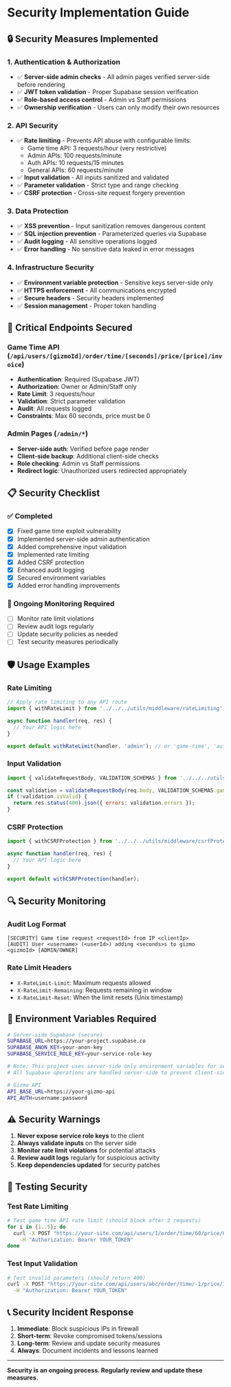 # Security Implementation Guide

## 🔒 Security Measures Implemented

### 1. **Authentication & Authorization**
- ✅ **Server-side admin checks** - All admin pages verified server-side before rendering
- ✅ **JWT token validation** - Proper Supabase session verification
- ✅ **Role-based access control** - Admin vs Staff permissions
- ✅ **Ownership verification** - Users can only modify their own resources

### 2. **API Security**
- ✅ **Rate limiting** - Prevents API abuse with configurable limits:
  - Game time API: 3 requests/hour (very restrictive)
  - Admin APIs: 100 requests/minute
  - Auth APIs: 10 requests/15 minutes
  - General APIs: 60 requests/minute
- ✅ **Input validation** - All inputs sanitized and validated
- ✅ **Parameter validation** - Strict type and range checking
- ✅ **CSRF protection** - Cross-site request forgery prevention

### 3. **Data Protection**
- ✅ **XSS prevention** - Input sanitization removes dangerous content
- ✅ **SQL injection prevention** - Parameterized queries via Supabase
- ✅ **Audit logging** - All sensitive operations logged
- ✅ **Error handling** - No sensitive data leaked in error messages

### 4. **Infrastructure Security**
- ✅ **Environment variable protection** - Sensitive keys server-side only
- ✅ **HTTPS enforcement** - All communications encrypted
- ✅ **Secure headers** - Security headers implemented
- ✅ **Session management** - Proper token handling

## 🚨 Critical Endpoints Secured

### Game Time API (`/api/users/[gizmoId]/order/time/[seconds]/price/[price]/invoice`)
- **Authentication**: Required (Supabase JWT)
- **Authorization**: Owner or Admin/Staff only
- **Rate Limit**: 3 requests/hour
- **Validation**: Strict parameter validation
- **Audit**: All requests logged
- **Constraints**: Max 60 seconds, price must be 0

### Admin Pages (`/admin/*`)
- **Server-side auth**: Verified before page render
- **Client-side backup**: Additional client-side checks
- **Role checking**: Admin vs Staff permissions
- **Redirect logic**: Unauthorized users redirected appropriately

## 📋 Security Checklist

### ✅ Completed
- [x] Fixed game time exploit vulnerability
- [x] Implemented server-side admin authentication
- [x] Added comprehensive input validation
- [x] Implemented rate limiting
- [x] Added CSRF protection
- [x] Enhanced audit logging
- [x] Secured environment variables
- [x] Added error handling improvements

### 🔄 Ongoing Monitoring Required
- [ ] Monitor rate limit violations
- [ ] Review audit logs regularly
- [ ] Update security policies as needed
- [ ] Test security measures periodically

## 🛡️ Usage Examples

### Rate Limiting
```javascript
// Apply rate limiting to any API route
import { withRateLimit } from '../../../utils/middleware/rateLimiting';

async function handler(req, res) {
  // Your API logic here
}

export default withRateLimit(handler, 'admin'); // or 'game-time', 'auth', etc.
```

### Input Validation
```javascript
import { validateRequestBody, VALIDATION_SCHEMAS } from '../../../utils/validation/inputValidation';

const validation = validateRequestBody(req.body, VALIDATION_SCHEMAS.gameTimeRequest);
if (!validation.isValid) {
  return res.status(400).json({ errors: validation.errors });
}
```

### CSRF Protection
```javascript
import { withCSRFProtection } from '../../../utils/middleware/csrfProtection';

async function handler(req, res) {
  // Your API logic here
}

export default withCSRFProtection(handler);
```

## 🔍 Security Monitoring

### Audit Log Format
```
[SECURITY] Game time request <requestId> from IP <clientIp>
[AUDIT] User <username> (<userId>) adding <seconds>s to gizmo <gizmoId> [ADMIN/OWNER]
```

### Rate Limit Headers
- `X-RateLimit-Limit`: Maximum requests allowed
- `X-RateLimit-Remaining`: Requests remaining in window
- `X-RateLimit-Reset`: When the limit resets (Unix timestamp)

## 🚀 Environment Variables Required

```bash
# Server-side Supabase (secure)
SUPABASE_URL=https://your-project.supabase.co
SUPABASE_ANON_KEY=your-anon-key
SUPABASE_SERVICE_ROLE_KEY=your-service-role-key

# Note: This project uses server-side only environment variables for security
# All Supabase operations are handled server-side to prevent client-side exposure

# Gizmo API
API_BASE_URL=https://your-gizmo-api
API_AUTH=username:password
```

## ⚠️ Security Warnings

1. **Never expose service role keys** to the client
2. **Always validate inputs** on the server side
3. **Monitor rate limit violations** for potential attacks
4. **Review audit logs** regularly for suspicious activity
5. **Keep dependencies updated** for security patches

## 🔧 Testing Security

### Test Rate Limiting
```bash
# Test game time API rate limit (should block after 3 requests)
for i in {1..5}; do
  curl -X POST "https://your-site.com/api/users/1/order/time/60/price/0/invoice" \
    -H "Authorization: Bearer YOUR_TOKEN"
done
```

### Test Input Validation
```bash
# Test invalid parameters (should return 400)
curl -X POST "https://your-site.com/api/users/abc/order/time/-1/price/100/invoice" \
  -H "Authorization: Bearer YOUR_TOKEN"
```

## 📞 Security Incident Response

1. **Immediate**: Block suspicious IPs in firewall
2. **Short-term**: Revoke compromised tokens/sessions
3. **Long-term**: Review and update security measures
4. **Always**: Document incidents and lessons learned

---

**Security is an ongoing process. Regularly review and update these measures.**
